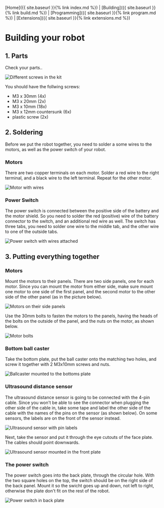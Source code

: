 [Home]({{ site.baseurl }}{% link index.md %}) | [Building]({{ site.baseurl }}{% link build.md %}) | [Programming]({{ site.baseurl }}{% link program.md %}) | [Extensions]({{ site.baseurl }}{% link extensions.md %})

# Building your robot

## 1. Parts

Check your parts..

![Different screws in the kit](img/screws_en.jpg)

You should have the follwing screws:
* M3 x 30mm (4x)
* M3 x 20mm (2x)
* M3 x 10mm (18x)
* M3 x 12mm countersunk (6x)
* plastic screw (2x)

## 2. Soldering

Before we put the robot together, you need to solder a some wires to the motors, as well as the power switch of your robot.

### Motors

There are two copper terminals on each motor. Solder a red wire to the right terminal, and a black wire to the left terminal. Repeat for the other motor.

![Motor with wires](img/motor01.jpg)

### Power Switch

The power switch is connected between the positive side of the battery and the motor shield. So you need to solder the red (positive) wire of the battery connector to the switch, and an additional red wire as well. The switch has three tabs, you need to solder one wire to the middle tab, and the other wire to one of the outside tabs.

![Power switch with wires attached](img/switch.jpg)

## 3. Putting everything together

### Motors

Mount the motors to their panels. There are two side panels, one for each motor. Since you can mount the motor from either side, make sure mount one motor to one side of the first panel, and the second motor to the other side of the other panel (as in the picture below).

![Motors on their side panels](img/motor02.jpg)

Use the 30mm bolts to fasten the motors to the panels, having the heads of the bolts on the outside of the panel, and the nuts on the motor, as shown below.

![Motor bolts](img/motor03.jpg)

### Bottom ball caster

Take the bottom plate, put the ball caster onto the matching two holes, and screw it together with 2 M3x10mm screws and nuts.

![Ballcaster mounted to the bottoms plate](img/ballcaster.jpg)

### Ultrasound distance sensor

The ultrasound distance sensor is going to be connected with the 4-pin cable. Since you won't be able to see the connector when plugging the other side of the cable in, take some tape and label the other side of the cable with the names of the pins on the sensor (as shown below). On some sensors, the labels are on the front of the sensor instead.

![Ultrasound sensor with pin labels](img/ultrasound.jpg)

Next, take the sensor and put it through the eye cutouts of the face plate. The cables should point downwards.

![Ultrasound sensor mounted in the front plate](img/front01.jpg)

### The power switch

The power switch goes into the back plate, through the circular hole. With the two square holes on the top, the switch should be on the right side of the back panel. Mount it so the swicht goes up and down, not left to right, otherwise the plate don't fit on the rest of the robot.

![Power switch in back plate](img/back01.jpg)
